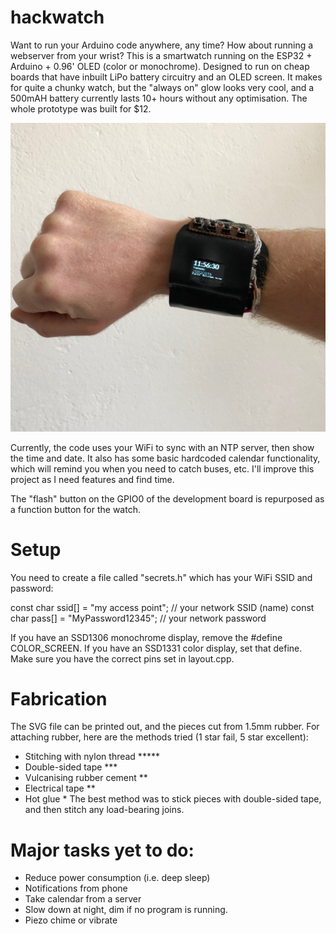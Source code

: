 # hackwatch
Want to run your Arduino code anywhere, any time? How about running a webserver from your wrist? This is a smartwatch running on the ESP32 + Arduino + 0.96' OLED (color or monochrome). Designed to run on cheap boards that have inbuilt LiPo battery circuitry and an OLED screen. It makes for quite a chunky watch, but the "always on" glow looks very cool, and a 500mAH battery currently lasts 10+ hours without any optimisation. The whole prototype was built for $12.

![Picture of hackwatch prototype](hackwatch.jpg?raw=true "Hackwatch prototype")

Currently, the code uses your WiFi to sync with an NTP server, then show the time and date. It also has some basic hardcoded calendar functionality, which will remind you when you need to catch buses, etc. I'll improve this project as I need features and find time.

The "flash" button on the GPIO0 of the development board is repurposed as a function button for the watch.


# Setup
You need to create a file called "secrets.h" which has your WiFi SSID and password:

const char ssid[] = "my access point";  //  your network SSID (name)
const char pass[] = "MyPassword12345";       // your network password

If you have an SSD1306 monochrome display, remove the #define COLOR_SCREEN. If you have an SSD1331 color display, set that define. Make sure you have the correct pins set in layout.cpp.

# Fabrication
The SVG file can be printed out, and the pieces cut from 1.5mm rubber. For attaching rubber, here are the methods tried (1 star fail, 5 star excellent):
 - Stitching with nylon thread *****
 - Double-sided tape ***
 - Vulcanising rubber cement **
 - Electrical tape **
 - Hot glue *
 The best method was to stick pieces with double-sided tape, and then stitch any load-bearing joins.

# Major tasks yet to do:
- Reduce power consumption (i.e. deep sleep)
- Notifications from phone
- Take calendar from a server
- Slow down at night, dim if no program is running. 
- Piezo chime or vibrate

